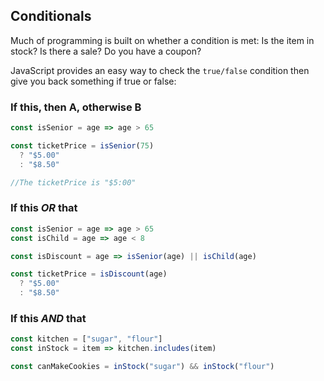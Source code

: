 ## Conditionals

Much of programming is built on whether a condition is met: Is the item in
stock? Is there a sale? Do you have a coupon?

JavaScript provides an easy way to check the `true/false` condition then
give you back something if true or false:

### If this, then A, otherwise B
```js
const isSenior = age => age > 65 

const ticketPrice = isSenior(75)
  ? "$5.00"
  : "$8.50"

//The ticketPrice is "$5:00"
```

### If this ***OR*** that
```js
const isSenior = age => age > 65 
const isChild = age => age < 8

const isDiscount = age => isSenior(age) || isChild(age)

const ticketPrice = isDiscount(age)
  ? "$5.00"
  : "$8.50"
```

### If this ***AND*** that
```js
const kitchen = ["sugar", "flour"]
const inStock = item => kitchen.includes(item)

const canMakeCookies = inStock("sugar") && inStock("flour")
```